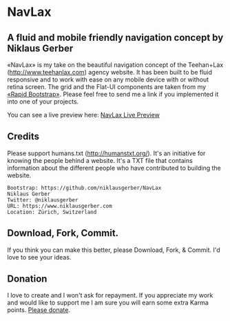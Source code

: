 # NavLax
## A fluid and mobile friendly navigation concept by Niklaus Gerber
«NavLax» is my take on the beautiful navigation concept of the Teehan+Lax (http://www.teehanlax.com) agency website. It has been built to be fluid responsive and to work with ease on any mobile device with or without retina screen. The grid and the Flat-UI components are taken from my [«Rapid Bootstrap»](https://github.com/niklausgerber/Rapid-Bootstrap "Rapid Bootstrap"). Please feel free to send me a link if you implemented it into one of your projects.

You can see a live preview here: <a href='http://clients.niklausgerber.com/navlax/navlax.html' title='NavLax Live Preview' target='_blank'>NavLax Live Preview</a>

## Credits
Please support humans.txt (http://humanstxt.org/). It's an initiative for knowing the people behind a website. It's a TXT file that contains information about the different people who have contributed to building the website.

	Bootstrap: https://github.com/niklausgerber/NavLax
	Niklaus Gerber
	Twitter: @niklausgerber
	URL: https://www.niklausgerber.com
	Location: Zürich, Switzerland

## Download, Fork, Commit.
If you think you can make this better, please Download, Fork, & Commit. I'd love to see your ideas.

## Donation
I love to create and I won't ask for repayment. If you appreciate my work and would like to support me I am sure you will earn some extra Karma points. <a href="https://www.paypal.me/NiklausGerber" target="_blank" title="Please donate">Please donate</a>.